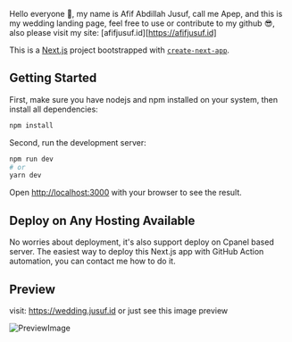 Hello everyone 👋, my name is Afif Abdillah Jusuf, call me Apep, and this is my wedding landing page, feel free to use or contribute to my github 😎, also please visit my site: [afifjusuf.id][https://afifjusuf.id]

This is a [Next.js](https://nextjs.org/) project bootstrapped with [`create-next-app`](https://github.com/vercel/next.js/tree/canary/packages/create-next-app).

## Getting Started

First, make sure you have nodejs and npm installed on your system, then install all dependencies:
```bash
npm install
```

Second, run the development server:

```bash
npm run dev
# or
yarn dev
```

Open [http://localhost:3000](http://localhost:3000) with your browser to see the result.

## Deploy on Any Hosting Available

No worries about deployment, it's also support deploy on Cpanel based server. The easiest way to deploy this Next.js app with GitHub Action automation, you can contact me how to do it.

## Preview

visit: https://wedding.jusuf.id or just see this image preview

![PreviewImage](./preview.png)